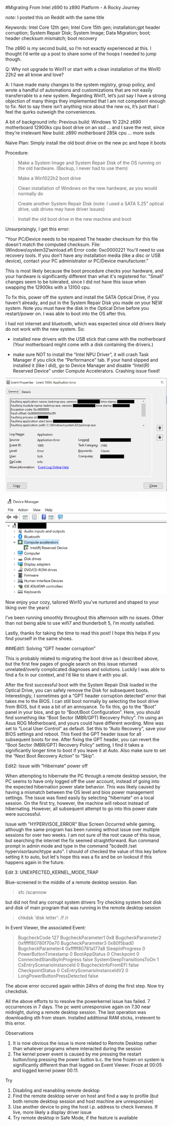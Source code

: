 #Migrating From Intel z690 to z890 Platform - A Rocky Journey

*note:* I posted this on Reddit with the same title

Keywords: Intel Core 12th gen; Intel Core 15th gen; installation;gpt header corruption; System Repair Disk; System Image; Data Migration; boot; header checksum mismatch; boot recovery

The z890 is my second build, so I’m not exactly experienced at this. I thought I’d write up a post to share some of the hoops I needed to jump though.

Q: Why not upgrade to Win11 or start with a clean installation of the Win10 22h2 we all know and love?

A: I have made many changes to the system registry, group policy, and wrote a handful of automations and customizations that are not easily transferrable to a new system. Regarding Win11, let’s just say I have a strong objection of many things they implemented that I am not competent enough to fix. Not to say there isn’t anything nice about the new os, it’s just that I feel the quirks outweigh the conveniences.

A bit of background info: 
Previous build: Windows 10 22h2 z690 motherboard 12900ks cpu boot drive on an ssd … and I save the rest, since they’re irrelevant
New build: z890 motherboard 285k cpu … more ssds

Naive Plan: Simply install the old boot drive on the new pc and hope it boots

Procedure:
>Make a System Image and System Repair Disk of the OS running on the old hardware. (Backup, I never had to use them)

>Make a Win1022h2 boot drive

>Clean installation of Windows on the new hardware, as you would normally do

>Create another System Repair Disk (note: I used a SATA 5.25” optical drive, usb drives may have driver issues)

>Install the old boot drive in the new machine and boot

Unsurprisingly, I get this error:

“Your PC/Device needs to be repaired The header checksum for this file doesn't match the computed checksum. File: \Windows\system32\winload.efi Error code: 0xc0000221 You'll need to use recovery tools. If you don't have any installation media (like a disc or USB device), contact your PC administrator or PC/Device manufacturer.”

This is most likely because the boot procedure checks your hardware, and your hardware is significantly different than what it's registered for. "Small" changes seem to be tolerated, since I did not have this issue when swapping the 12900ks with a 13100 cpu.

To fix this, power off the system and install the SATA Optical Drive, if you haven’t already, and put in the System Repair Disk you made on your NEW system. Note you must have the disk in the Optical Drive before you restart/power on. I was able to boot into the OS after this.

I had not internet and bluetooth, which was expected since old drivers likely do not work with the new system. So:

- installed new drivers with the USB stick that came with the motherboard (Your motherboard might come with a disk containing the drivers.)

- make sure NOT to install the “Intel NPU Driver”, it will crash Task Manager if you click the “Performance” tab. If your hand slipped and installed it (like I did), go to Device Manager and disable “Intel(R) Reserved Device” under Compute Accelerators. Crashing issue fixed!

![NPU-taskmanagererror](./NPU-taskmanagererror-b.PNG.png)

![IntelNPUDevice](./IntelNPUDevice-b.PNG.png)


Now enjoy your cozy, tailored Win10 you’ve nurtured and shaped to your liking over the years!

I’ve been running smoothly throughout this afternoon with no issues. Other than not being able to use wifi7 and thunderbolt 5, I’m mostly satisfied.

Lastly, thanks for taking the time to read this post! I hope this helps if you find yourself in the same shoes.

###Edit1: Solving “GPT header corruption”

This is probably related to migrating the boot drive as I described above, but the first few pages of google search on this issue returned unrelated/overly complicated diagnoses and solutions. Luckily I was able to find a fix in our context, and I’d like to share it with you all.

After the first successful boot with the System Repair Disk loaded in the Optical Drive, you can safely remove the Disk for subsequent boots. Interestingly, I sometimes got a “GPT header corruption detected” error that takes me to the BIOS. I can still boot normally by selecting the boot drive from BIOS, but it was a bit of an annoyance. To fix this, go to the “Boot” panel in your bios, and go to “Boot/Boot Configuration”. Here, you should find something like “Boot Sector (MBR/GPT) Recovery Policy”. I’m using an Asus ROG Motherboard, and yours could have different wording. Mine was set to “Local User Control” as default. Set this to “Auto Recovery”, save your BIOS settings and reboot. This fixed the GPT header issue for all subsequent boots for me. After fixing the GPT header, you can revert the “Boot Sector (MBR/GPT) Recovery Policy” setting, I find it takes a significantly longer time to boot if you leave it at Auto. Also make sure to set the “Next Boot Recovery Action” to “Skip”.

Edit2: 
Issue with "Hibernate" power off

When attempting to hibernate the PC through a remote desktop session, the PC seems to have only logged off the user account, instead of going into the expected hibernation power state behavior. This was likely caused by having a mismatch between the OS level and bios power management settings. The issue was fixed easily by selecting "hibernate" on a local session. On the first try, however, the machine will reboot instead of hibernating. However, all subsequent attempt to go into this power state were successful.

Issue with "HYPERVISOE_ERROR" Blue Screen
Occurred while gaming, although the same program has been running without issue over multiple sessions for over two weeks. I am not sure of the root cause of this issue, but searching the internet the fix seemed straightforward. Run command prompt in admin mode and type in the command "bcdedit /set hypervisorlaunchtype auto". I should of checked the value of this key before setting it to auto, but let's hope this was a fix and be on lookout if this happens again in the future.

Edit 3:
UNEXPECTED_KERNEL_MODE_TRAP

Blue-screened in the middle of a remote desktop session. Ran 
>sfc /scannow

but did not find any corrupt system drivers
Try checking system boot disk and disk of main program that was running in the remote desktop session
>chkdsk 'disk letter': /f /r

In Event Viewer, the associated Event:
> BugcheckCode 127 
  BugcheckParameter1 0x8 
  BugcheckParameter2 0xfffff80780f70e70 
  BugcheckParameter3 0x80f5bad0 
  BugcheckParameter4 0xfffff80781a177a8 
  SleepInProgress 0 
  PowerButtonTimestamp 0 
  BootAppStatus 0 
  Checkpoint 0 
  ConnectedStandbyInProgress false 
  SystemSleepTransitionsToOn 1 
  CsEntryScenarioInstanceId 0 
  BugcheckInfoFromEFI false 
  CheckpointStatus 0 
  CsEntryScenarioInstanceIdV2 0 
  LongPowerButtonPressDetected false 

The above error occured again within 24hrs of doing the first step. Now try checkdisk.

All the above efforts to to resolve the powerkernel issue has failed. 7 occurrences in 7 days.
The pc went unresponsive again on 7.30 near midnight, during a remote desktop session. The last operation
was downloading sth from steam. Installed additional RAM sticks, irrelevent to this error.

Observations
1. It is now obvious the issue is more related to Remote Desktop rather than whatever programs where interacted during the session
2. The kernel power event is caused by me pressing the restart button/long pressing the power button b.c. the time frozen on system is significantly different than that logged on Event Viewer. Froze at 00:05 and logged kernel power 00:11.

Try
1. Disabling and reanabling remote desktop
2. Find the remote desktop server on host and find a way to profile (but both remote desktiop session and host machine are unresponsive)
3. Use another device to ping the host i.p. address to check liveness. If live, more likely a display driver issue
4. Try remote desktop in Safe Mode, if the feature is available